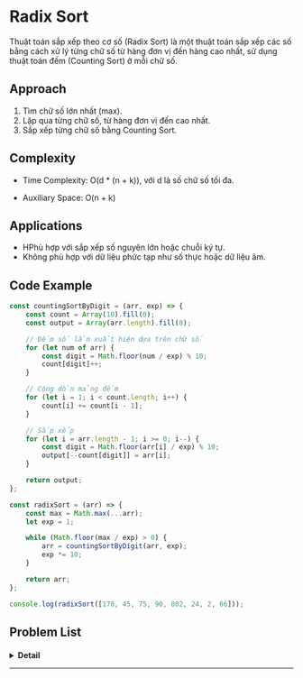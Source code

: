 # Radix Sort

Thuật toán sắp xếp theo cơ số  (Radix Sort)  là một thuật toán sắp xếp các số bằng cách xử lý từng chữ số từ hàng đơn vị
đến hàng cao nhất, sử dụng thuật toán đếm (Counting Sort) ở mỗi chữ số.

## Approach

1. Tìm chữ số lớn nhất (max).
2. Lặp qua từng chữ số, từ hàng đơn vị đến cao nhất.
3. Sắp xếp từng chữ số bằng Counting Sort.

## Complexity

- Time Complexity: O(d * (n + k)), với d là số chữ số tối đa.

- Auxiliary Space: O(n + k)

## Applications

- HPhù hợp với sắp xếp số nguyên lớn hoặc chuỗi ký tự. 
- Không phù hợp với dữ liệu phức tạp như số thực hoặc dữ liệu âm.

## Code Example

```javascript
const countingSortByDigit = (arr, exp) => {
    const count = Array(10).fill(0);
    const output = Array(arr.length).fill(0);

    // Đếm số lần xuất hiện dựa trên chữ số
    for (let num of arr) {
        const digit = Math.floor(num / exp) % 10;
        count[digit]++;
    }

    // Cộng dồn mảng đếm
    for (let i = 1; i < count.length; i++) {
        count[i] += count[i - 1];
    }

    // Sắp xếp
    for (let i = arr.length - 1; i >= 0; i--) {
        const digit = Math.floor(arr[i] / exp) % 10;
        output[--count[digit]] = arr[i];
    }

    return output;
};

const radixSort = (arr) => {
    const max = Math.max(...arr);
    let exp = 1;

    while (Math.floor(max / exp) > 0) {
        arr = countingSortByDigit(arr, exp);
        exp *= 10;
    }

    return arr;
};

console.log(radixSort([170, 45, 75, 90, 802, 24, 2, 66]));

```

## Problem List

#### []()

<details><summary><b>Detail</b></summary>
<p>

</p>
</details>

---
